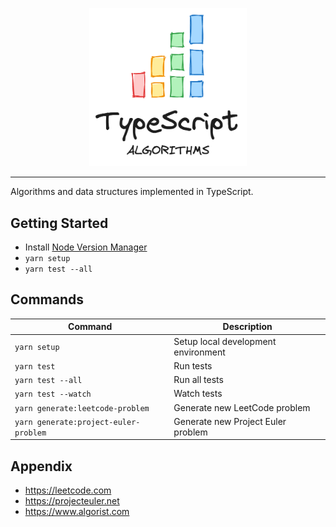 <p align="center">
  <img src="./images/typescript-algorithms-logo.png" alt="typescript algorithms logo" width="50%"/>
</p>

---

Algorithms and data structures implemented in TypeScript.

## Getting Started

-   Install [Node Version Manager](https://github.com/nvm-sh/nvm)
-   `yarn setup`
-   `yarn test --all`

## Commands

| Command                               | Description                         |
| ------------------------------------- | ----------------------------------- |
| `yarn setup`                          | Setup local development environment |
| `yarn test`                           | Run tests                           |
| `yarn test --all`                     | Run all tests                       |
| `yarn test --watch`                   | Watch tests                         |
| `yarn generate:leetcode-problem`      | Generate new LeetCode problem       |
| `yarn generate:project-euler-problem` | Generate new Project Euler problem  |

## Appendix

-   https://leetcode.com
-   https://projecteuler.net
-   https://www.algorist.com
